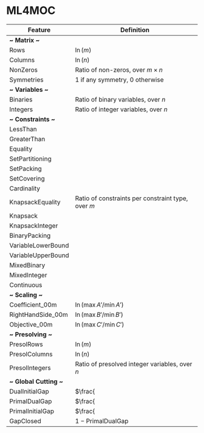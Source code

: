 # ML4MOC
| **Feature**       | **Definition**                                                                                               |
|-------------------|-------------------------------------------------------------------------------------------------------------|
| **~ Matrix ~**    |                                                                                                             |
| Rows              | $\ln(m)$                                                                                                    |
| Columns           | $\ln(n)$                                                                                                    |
| NonZeros          | Ratio of non-zeros, over $m \times n$                                                                       |
| Symmetries        | 1 if any symmetry, 0 otherwise                                                                              |
| **~ Variables ~** |                                                                                                             |
| Binaries          | Ratio of binary variables, over $n$                                                                         |
| Integers          | Ratio of integer variables, over $n$                                                                        |
| **~ Constraints ~** |                                                                                                           |
| LessThan          |                                                                                                             |
| GreaterThan       |                                                                                                             |
| Equality          |                                                                                                             |
| SetPartitioning   |                                                                                                             |
| SetPacking        |                                                                                                             |
| SetCovering       |                                                                                                             |
| Cardinality       |                                                                                                             |
| KnapsackEquality  | Ratio of constraints per constraint type, over $m$                                                          |
| Knapsack          |                                                                                                             |
| KnapsackInteger   |                                                                                                             |
| BinaryPacking     |                                                                                                             |
| VariableLowerBound|                                                                                                             |
| VariableUpperBound|                                                                                                             |
| MixedBinary       |                                                                                                             |
| MixedInteger      |                                                                                                             |
| Continuous        |                                                                                                             |
| **~ Scaling ~**   |                                                                                                             |
| Coefficient_00m   | $\ln(\max A'/ \min A')$                                                                                     |
| RightHandSide_00m | $\ln(\max B'/ \min B')$                                                                                     |
| Objective_00m     | $\ln(\max C'/ \min C')$                                                                                     |
| **~ Presolving ~** |                                                                                                            |
| PresolRows        | $\ln(m)$                                                                                                    |
| PresolColumns     | $\ln(n)$                                                                                                    |
| PresolIntegers    | Ratio of presolved integer variables, over $n$                                                              |
| **~ Global Cutting ~** |                                                                                                        |
| DualInitialGap    | $\frac{|c_d - c_l|}{\max(|c_d|, |c_l|, |c_d - c_l|)}$                                                       |
| PrimalDualGap     | $\frac{|c_p - c_l|}{\max(|c_p|, |c_l|, |c_p - c_l|)}$                                                       |
| PrimalInitialGap  | $\frac{|c_p - c_l|}{\max(|c_p|, |c_l|, |c_p - c_l|)}$                                                       |
| GapClosed         | $1 - \text{PrimalDualGap}$                                                                                  |
